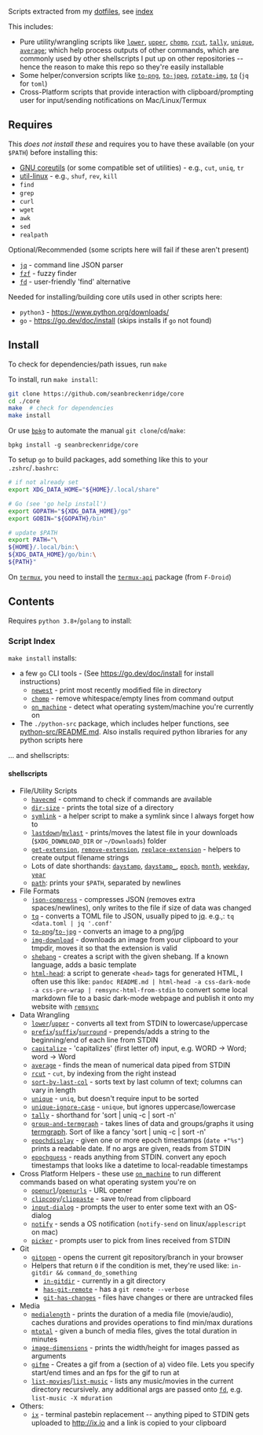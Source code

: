 Scripts extracted from my [dotfiles](https://github.com/seanbreckenridge/dotfiles), see [index](#script-index)

This includes:

- Pure utility/wrangling scripts like [`lower`](./shellscripts/lower), [`upper`](./shellscripts/upper), [`chomp`](./shellscripts/chomp), [`rcut`](./shellscripts/rcut), [`tally`](./shellscripts/tally), [`unique`](./shellscripts/unique), [`average`](./shellscripts/average); which help process outputs of other commands, which are commonly used by other shellscripts I put up on other repositories -- hence the reason to make this repo so they're easily installable
- Some helper/conversion scripts like [`to-png`](./shellscripts/to-png), [`to-jpeg`](./shellscripts/to-jpeg), [`rotate-img`](./shellscripts/rotate-img), [`tq`](./shellscripts/tq) (`jq` for `toml`)
- Cross-Platform scripts that provide interaction with clipboard/prompting user for input/sending notifications on Mac/Linux/Termux

## Requires

This _does not install these_ and requires you to have these available (on your `$PATH`) before installing this:

- [GNU coreutils](https://www.gnu.org/software/coreutils/) (or some compatible set of utilities) - e.g., `cut`, `uniq`, `tr`
- [util-linux](https://en.wikipedia.org/wiki/Util-linux) - e.g., `shuf`, `rev`, `kill`
- `find`
- `grep`
- `curl`
- `wget`
- `awk`
- `sed`
- `realpath`

Optional/Recommended (some scripts here will fail if these aren't present)

- [`jq`](https://stedolan.github.io/jq/) - command line JSON parser
- [`fzf`](https://github.com/junegunn/fzf#installation) - fuzzy finder
- [`fd`](https://github.com/sharkdp/fd#installation) - user-friendly 'find' alternative

Needed for installing/building core utils used in other scripts here:

- `python3` - <https://www.python.org/downloads/>
- `go` - <https://go.dev/doc/install> (skips installs if `go` not found)

## Install

To check for dependencies/path issues, run `make`

To install, run `make install`:

```bash
git clone https://github.com/seanbreckenridge/core
cd ./core
make  # check for dependencies
make install
```

Or use [`bpkg`](https://github.com/bpkg/bpkg) to automate the manual `git clone`/`cd`/`make`:

```
bpkg install -g seanbreckenridge/core
```

To setup `go` to build packages, add something like this to your `.zshrc`/`.bashrc`:

```bash
# if not already set
export XDG_DATA_HOME="${HOME}/.local/share"

# Go (see 'go help install')
export GOPATH="${XDG_DATA_HOME}/go"
export GOBIN="${GOPATH}/bin"

# update $PATH
export PATH="\
${HOME}/.local/bin:\
${XDG_DATA_HOME}/go/bin:\
${PATH}"
```

On [`termux`](https://termux.dev/en/), you need to install the [`termux-api`](https://github.com/termux/termux-api) package (from `F-Droid`)

## Contents

Requires `python 3.8+`/`golang` to install:

### Script Index

`make install` installs:

- a few `go` CLI tools - (See <https://go.dev/doc/install> for install instructions)
  - [`newest`](https://github.com/seanbreckenridge/newest) - print most recently modified file in directory
  - [`chomp`](https://github.com/seanbreckenridge/chomp) - remove whitespace/empty lines from command output
  - [`on_machine`](https://github.com/seanbreckenridge/on_machine) - detect what operating system/machine you're currently on
- The `./python-src` package, which includes helper functions, see [python-src/README.md](./python-src/README.md). Also installs required python libraries for any python scripts here

... and shellscripts:

#### shellscripts

- File/Utility Scripts
  - [`havecmd`](./shellscripts/havecmd) - command to check if commands are available
  - [`dir-size`](./shellscripts/dir-size) - prints the total size of a directory
  - [`symlink`](./shellscripts/symlink) - a helper script to make a symlink since I always forget how to
  - [`lastdown`](./shellscripts/lastdown)/[`mvlast`](./shellscripts/mvlast) - prints/moves the latest file in your downloads (`$XDG_DOWNLOAD_DIR` or `~/Downloads`) folder
  - [`get-extension`](./shellscripts/get-extension), [`remove-extension`](./shellscripts/remove-extension), [`replace-extension`](./shellscripts/replace-extension) - helpers to create output filename strings
  - Lots of date shorthands: [`daystamp`](./shellscripts/daystamp), [`daystamp_`](./shellscripts/daystamp_), [`epoch`](./shellscripts/epoch), [`month`](./shellscripts/month), [`weekday`](./shellscripts/weekday), [`year`](./shellscripts/year)
  - [`path`](./shellscripts/path): prints your `$PATH`, separated by newlines
- File Formats
  - [`json-compress`](./shellscripts/json-compress) - compresses JSON (removes extra spaces/newlines), only writes to the file if size of data was changed
  - [`tq`](./shellscripts/tq) - converts a TOML file to JSON, usually piped to [jq](https://github.com/stedolan/jq). e.g.,: `tq <data.toml | jq '.conf'`
  - [`to-png`](./shellscripts/to-png)/[`to-jpg`](./shellscripts/to-jpg) - converts an image to a png/jpg
  - [`img-download`](./shellscripts/img-download) - downloads an image from your clipboard to your tmpdir, moves it so that the extension is valid
  - [`shebang`](./shellscripts/shebang) - creates a script with the given shebang. If a known language, adds a basic template
  - [`html-head`](./shellscripts/html-head): a script to generate `<head>` tags for generated HTML, I often use this like: `pandoc README.md | html-head -a css-dark-mode -a css-pre-wrap | remsync-html-from-stdin` to convert some local markdown file to a basic dark-mode webpage and publish it onto my website with [`remsync`](https://github.com/seanbreckenridge/vps/blob/master/remsync)
- Data Wrangling
  - [`lower`](./shellscripts/lower)/[`upper`](./shellscripts/upper) - converts all text from STDIN to lowercase/uppercase
  - [`prefix`](./shellscripts/prefix)/[`suffix`](./shellscripts/suffix)/[`surround`](./shellscripts/surround) - prepends/adds a string to the beginning/end of each line from STDIN
  - [`capitalize`](./shellscripts/capitalize) - 'capitalizes' (first letter of) input, e.g. WORD -> Word; word -> Word
  - [`average`](./shellscripts/average) - finds the mean of numerical data piped from STDIN
  - [`rcut`](./shellscripts/rcut) - `cut`, by indexing from the right instead
  - [`sort-by-last-col`](./shellscripts/sort-by-last-col) - sorts text by last column of text; columns can vary in length
  - [`unique`](./shellscripts/unique) - `uniq`, but doesn't require input to be sorted
  - [`unique-ignore-case`](./shellscripts/unique-ignore-case) - `unique`, but ignores uppercase/lowercase
  - [`tally`](./shellscripts/tally) - shorthand for 'sort | uniq -c | sort -n'
  - [`group-and-termgraph`](./shellscripts/group-and-termgraph) - takes lines of data and groups/graphs it using [termgraph](https://github.com/mkaz/termgraph). Sort of like a fancy 'sort | uniq -c | sort -n'
  - [`epochdisplay`](./shellscripts/epochdisplay) - given one or more epoch timestamps (`date +"%s"`) prints a readable date. If no args are given, reads from STDIN
  - [`epochguess`](./shellscripts/epochguess) - reads anything from STDIN. convert any epoch timestamps that looks like a datetime to local-readable timestamps
- Cross Platform Helpers - these use [`on_machine`](https://github.com/seanbreckenridge/on_machine) to run different commands based on what operating system you're on
  - [`openurl`](./shellscripts/openurl)/[`openurls`](./shellscripts/openurls) - URL opener
  - [`clipcopy`](./shellscripts/clipcopy)/[`clippaste`](./shellscripts/clippaste) - save to/read from clipboard
  - [`input-dialog`](./shellscripts/input-dialog) - prompts the user to enter some text with an OS-dialog
  - [`notify`](./shellscripts/notify) - sends a OS notification (`notify-send` on linux/`applescript` on mac)
  - [`picker`](./shellscripts/picker) - prompts user to pick from lines received from STDIN
- Git
  - [`gitopen`](./shellscripts/gitopen) - opens the current git repository/branch in your browser
  - Helpers that return `0` if the condition is met, they're used like: `in-gitdir && command_do_something`
    - [`in-gitdir`](./shellscripts/in-gitdir) - currently in a git directory
    - [`has-git-remote`](./shellscripts/has-git-remote) - has a `git remote --verbose`
    - [`git-has-changes`](./shellscripts/git-has-changes) - files have changes or there are untracked files
- Media
  - [`medialength`](./shellscripts/medialength) - prints the duration of a media file (movie/audio), caches durations and provides operations to find min/max durations
  - [`mtotal`](./shellscripts/mtotal) - given a bunch of media files, gives the total duration in minutes
  - [`image-dimensions`](./shellscripts/image-dimensions) - prints the width/height for images passed as arguments
  - [`gifme`](./shellscripts/gifme) - Creates a gif from a (section of a) video file. Lets you specify start/end times and an fps for the gif to run at
  - [`list-movies`](./shellscripts/list-movies)/[`list-music`](./shellscripts/list-music) - lists any music/movies in the current directory recursively. any additional args are passed onto [`fd`](https://github.com/sharkdp/fd), e.g. `list-music -X mduration`
- Others:
  - [`ix`](./shellscripts/ix) - terminal pastebin replacement -- anything piped to STDIN gets uploaded to <http://ix.io> and a link is copied to your clipboard
